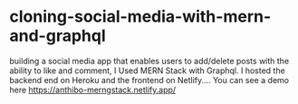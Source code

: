 # cloning-social-media-with-mern-and-graphql
building a social media app that enables users to add/delete posts with the ability to like and comment, I Used MERN Stack with Graphql. I hosted the backend end on Heroku and the
frontend on Netlify.... You can see a demo here https://anthibo-merngstack.netlify.app/
